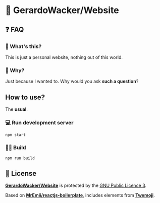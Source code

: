 # 🧉 GerardoWacker/Website

## ❓ FAQ
### 🤔 What's this?
This is just a personal website, nothing out of this world.
### 🤔 Why?
Just because I wanted to. Why would you ask **such a question**?

## How to use?
The **usual**.

### 💻 Run development server
```shell
npm start
```
### 👷‍♂️ Build
```shell
npm run build
```

## 📝 License

**[GerardoWacker/Website](https://github.com/GerardoWacker/Website)** is protected by the [GNU Public Licence 3](https://opensource.org/licenses/GPL-3.0).

Based on **[MrEmii/reactjs-boilerplate](https://github.com/MrEmii/reactjs-boilerplate)**, includes elements from **[Twemoji](https://twemoji.twitter.com/)**.